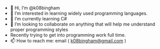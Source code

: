 - 👋 Hi, I’m @k08bingham
- 👀 I’m interested in learning widely used programming languages.
- 🌱 I’m currently learning C#
- 💞️ I’m looking to collaborate on anything that will help me understand proper programming styles
- Recently trying to get into programming work full time.
- 📫 How to reach me: email ( k08bingham@gmail.com )

<!---
k08bingham/k08bingham is a ✨ special ✨ repository because its `README.md` (this file) appears on your GitHub profile.
You can click the Preview link to take a look at your changes.
--->
